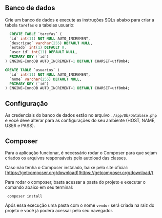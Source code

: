 ## Banco de dados
Crie um banco de dados e execute as instruções SQLs abaixo para criar a tabela `tarefas` e a tabelas usuario:
```sql
  CREATE TABLE `tarefas` (
  `id` int(11) NOT NULL AUTO_INCREMENT,
  `descricao` varchar(255) DEFAULT NULL,
  `estado` int(1) DEFAULT 0,
  `user_id` int(11) DEFAULT NULL,
  PRIMARY KEY (`id`)
) ENGINE=InnoDB AUTO_INCREMENT=1 DEFAULT CHARSET=utf8mb4;

CREATE TABLE `usuarios` (
  `id` int(11) NOT NULL AUTO_INCREMENT,
  `nome` varchar(255) DEFAULT NULL,
  PRIMARY KEY (`id`)
) ENGINE=InnoDB AUTO_INCREMENT=1 DEFAULT CHARSET=utf8mb4;
```

## Configuração
As credenciais do banco de dados estão no arquivo `./app/Db/Database.php` e você deve alterar para as configurações do seu ambiente (HOST, NAME, USER e PASS).

## Composer
Para a aplicação funcionar, é necessário rodar o Composer para que sejam criados os arquivos responsáveis pelo autoload das classes.

Caso não tenha o Composer instalado, baixe pelo site oficial: [https://getcomposer.org/download](https://getcomposer.org/download/)

Para rodar o composer, basta acessar a pasta do projeto e executar o comando abaixo em seu terminal:
```shell
 composer install
```

Após essa execução uma pasta com o nome `vendor` será criada na raiz do projeto e você já poderá acessar pelo seu navegador.
